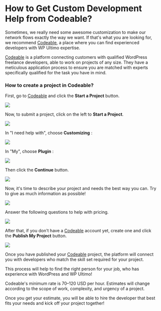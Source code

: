# How to Get Custom Development Help from Codeable?

Sometimes, we really need some awesome customization to make our network flows exactly the way we want. If that's what you are looking for, we recommend [Codeable](https://codeable.io/partners/wpultimo/?ref=7wHwE), a place where you can find experienced developers with WP Ultimo expertise.

[Codeable](https://codeable.io/partners/wpultimo/?ref=7wHwE) is a platform connecting customers with qualified WordPress freelance developers, able to work on projects of any size. They have a meticulous application process to ensure you are matched with experts specifically qualified for the task you have in mind.

### How to create a project in Codeable?

First, go to [Codeable](https://codeable.io/partners/wpultimo/?ref=7wHwE) and click the **Start a Project** button.

[![](https://wp-ultimo-space.fra1.cdn.digitaloceanspaces.com/hs-60212668a4cefb30ae5c85f8-xCy2k2LWG-Codeable.png)](https://wp-ultimo-space.fra1.cdn.digitaloceanspaces.com/hs-60212668a4cefb30ae5c85f8-xCy2k2LWG-Codeable.png)

Now, to submit a project, click on the left to **Start a Project**.

[![](https://downloads.intercomcdn.com/i/o/213753902/ee6ea74cc143e9ecc76a50c2/Codeable+2.png)](https://downloads.intercomcdn.com/i/o/213753902/ee6ea74cc143e9ecc76a50c2/Codeable+2.png)

In "I need help with", choose **Customizing** :

[![](https://downloads.intercomcdn.com/i/o/213754344/76d9d4fc84f0d0dbb092b3a1/Captura+de+Tela+2020-05-31+a%CC%80s+17.14.54.png)](https://downloads.intercomcdn.com/i/o/213754344/76d9d4fc84f0d0dbb092b3a1/Captura+de+Tela+2020-05-31+a%CC%80s+17.14.54.png)

In "My", choose **Plugin** :

[![](https://downloads.intercomcdn.com/i/o/213754429/02deee78063ceec0725a345d/Captura+de+Tela+2020-05-31+a%CC%80s+17.15.30.png)](https://downloads.intercomcdn.com/i/o/213754429/02deee78063ceec0725a345d/Captura+de+Tela+2020-05-31+a%CC%80s+17.15.30.png)

Then click the **Continue** button.

[![](https://downloads.intercomcdn.com/i/o/213754564/c863aa37e14d10662ef4f901/Captura+de+Tela+2020-05-31+a%CC%80s+17.18.27.png)](https://downloads.intercomcdn.com/i/o/213754564/c863aa37e14d10662ef4f901/Captura+de+Tela+2020-05-31+a%CC%80s+17.18.27.png)

Now, it's time to describe your project and needs the best way you can. Try to give as much information as possible!

[![](https://downloads.intercomcdn.com/i/o/213754760/ab401673618a203c4d2934a9/Captura+de+Tela+2020-05-31+a%CC%80s+17.20.04.png)](https://downloads.intercomcdn.com/i/o/213754760/ab401673618a203c4d2934a9/Captura+de+Tela+2020-05-31+a%CC%80s+17.20.04.png)

Answer the following questions to help with pricing.

[![](https://downloads.intercomcdn.com/i/o/213755196/b221c6c181bcfc8a48c3079e/Captura+de+Tela+2020-05-31+a%CC%80s+17.22.15.png)](https://downloads.intercomcdn.com/i/o/213755196/b221c6c181bcfc8a48c3079e/Captura+de+Tela+2020-05-31+a%CC%80s+17.22.15.png)

After that, if you don't have a [Codeable](https://codeable.io/partners/wpultimo/?ref=7wHwE) account yet, create one and click the **Publish My Project** button.

[![](https://downloads.intercomcdn.com/i/o/213755544/03c19957ec0cf3c51269e800/Captura+de+Tela+2020-05-31+a%CC%80s+17.24.58.png)](https://downloads.intercomcdn.com/i/o/213755544/03c19957ec0cf3c51269e800/Captura+de+Tela+2020-05-31+a%CC%80s+17.24.58.png)

Once you have published your [Codeable](https://codeable.io/partners/wpultimo/?ref=7wHwE) project, the platform will connect you with developers who match the skill set required for your project.

This process will help to find the right person for your job, who has experience with WordPress and WP Ultimo!

Codeable's minimum rate is $70–$120 USD per hour. Estimates will change according to the scope of work, complexity, and urgency of a project.

Once you get your estimate, you will be able to hire the developer that best fits your needs and kick off your project together!
